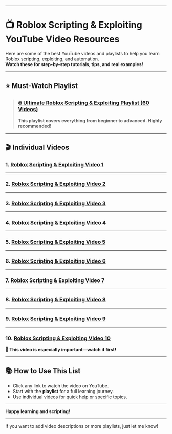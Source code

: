 

---

# 📺 Roblox Scripting & Exploiting YouTube Video Resources

Here are some of the best YouTube videos and playlists to help you learn Roblox scripting, exploiting, and automation.  
**Watch these for step-by-step tutorials, tips, and real examples!**

---

## ⭐️ Must-Watch Playlist

> ### [🔥 Ultimate Roblox Scripting & Exploiting Playlist (60 Videos)](https://youtu.be/j-pXxZhzP00?si=WCkGCWQws-t4dMXp)
> **This playlist covers everything from beginner to advanced. Highly recommended!**

---

## 🎬 Individual Videos

### 1. [Roblox Scripting & Exploiting Video 1](https://youtu.be/PLnwUmbyZmc?si=ANepRugk05Ll9zhN)
---

### 2. [Roblox Scripting & Exploiting Video 2](https://youtu.be/zhZcP7UoEnE?si=BteaoJ_rYkg00ti1)
---

### 3. [Roblox Scripting & Exploiting Video 3](https://youtu.be/Qht4DUJj_5k?si=HAnLpLg-R2Psk7W4)
---

### 4. [Roblox Scripting & Exploiting Video 4](https://youtu.be/eBcEs7qToHg?si=4Ii-v07iUSo3qu_y)
---

### 5. [Roblox Scripting & Exploiting Video 5](https://youtu.be/SJckPqqnme0?si=r-CG6P_S2f_nmN8E)
---

### 6. [Roblox Scripting & Exploiting Video 6](https://youtu.be/kydx1M-c7f0?si=tg-PfPgXhsWsu_2M)
---

### 7. [Roblox Scripting & Exploiting Video 7](https://youtu.be/lzozkVtNIu4?si=GR2GZyu_1ALAAKy-)
---

### 8. [Roblox Scripting & Exploiting Video 8](https://youtu.be/BKJh_X4ewm4?si=8W4FiTw4oY9LjhTV)
---

### 9. [Roblox Scripting & Exploiting Video 9](https://youtu.be/dakcxIQANTk?si=O1uM6RYMXZfrqAyP)
---

### 10. [Roblox Scripting & Exploiting Video 10](https://youtu.be/j-pXxZhzP00?si=WCkGCWQws-t4dMXp)  
**🌟 This video is especially important—watch it first!**

---

## 📚 How to Use This List

- Click any link to watch the video on YouTube.
- Start with the **playlist** for a full learning journey.
- Use individual videos for quick help or specific topics.

---

**Happy learning and scripting!**

---

If you want to add video descriptions or more playlists, just let me know!
